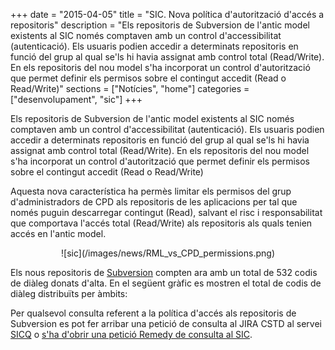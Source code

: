 +++
date        = "2015-04-05"
title       = "SIC. Nova política d'autorització d'accés a repositoris"
description = "Els repositoris de Subversion de l'antic model existents al SIC només comptaven amb un control d'accessibilitat (autenticació). Els usuaris podien accedir a determinats repositoris en funció del grup al qual se'ls hi havia assignat amb control total (Read/Write). En els repositoris del nou model s'ha incorporat un control d'autorització que permet definir els permisos sobre el contingut accedit (Read o Read/Write)"
sections    = ["Notícies", "home"]
categories  = ["desenvolupament", "sic"]
+++

Els repositoris de Subversion de l'antic model existents al SIC només comptaven amb un control d'accessibilitat (autenticació). Els usuaris podien accedir a determinats repositoris en funció del grup al qual se'ls hi havia assignat amb control total (Read/Write). En els repositoris del nou model s'ha incorporat un control d'autorització que permet definir els permisos sobre el contingut accedit (Read o Read/Write)

Aquesta nova característica ha permès limitar els permisos del grup d'administradors de CPD als repositoris de les aplicacions per tal que només puguin descarregar contingut (Read), salvant el risc i responsabilitat que comportava l'accés total (Read/Write) als repositoris als quals tenien accés en l'antic model.

<CENTER>![sic](/images/news/RML_vs_CPD_permissions.png)</center>

Els nous repositoris de [Subversion](http://svn.intranet.gencat.cat/) compten ara amb un total de 532 codis de diàleg donats d'alta. En el següent gràfic es mostren el total de codis de diàleg distribuïts per àmbits:

Per qualsevol consulta referent a la política d'accés als repositoris de Subversion es pot fer arribar una petició de consulta al JIRA CSTD al servei [SICQ](https://cstd.ctti.gencat.cat/jiracstd/browse/SICQ) o [s'ha d'obrir una petició Remedy de consulta al SIC](http://canigo.ctti.gencat.cat/howtos/2018-01-howto-obrir-peticions-SIC-a-autoservei-Remedy/#consulta).

